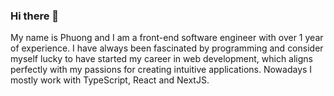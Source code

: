 ### Hi there 👋

My name is Phuong and I am a front-end software engineer with over 1 year of experience. I have always been fascinated by programming and consider myself lucky to have started my career in web development, which aligns perfectly with my passions for creating intuitive applications. 
Nowadays I mostly work with TypeScript, React and NextJS.
<!--
**phuongtran1187/phuongtran1187** is a ✨ _special_ ✨ repository because its `README.md` (this file) appears on your GitHub profile.

My name is Phuong and I am a front-end software engineer with over 1 year of experience. I have always been fascinated by programming and consider myself lucky to have started my career in web development, which aligns perfectly with my passions for creating intuitive applications. Nowadays I mostly work with TypeScript, React and NextJS.
-->

